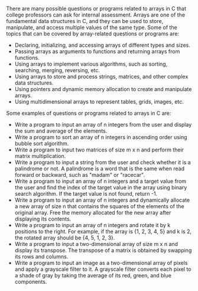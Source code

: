 There are many possible questions or programs related to arrays in C that college professors can ask for internal assessment. Arrays are one of the fundamental data structures in C, and they can be used to store, manipulate, and access multiple values of the same type. Some of the topics that can be covered by array-related questions or programs are:

- Declaring, initializing, and accessing arrays of different types and sizes.
- Passing arrays as arguments to functions and returning arrays from functions.
- Using arrays to implement various algorithms, such as sorting, searching, merging, reversing, etc.
- Using arrays to store and process strings, matrices, and other complex data structures.
- Using pointers and dynamic memory allocation to create and manipulate arrays.
- Using multidimensional arrays to represent tables, grids, images, etc.

Some examples of questions or programs related to arrays in C are:

- Write a program to input an array of n integers from the user and display the sum and average of the elements.
- Write a program to sort an array of n integers in ascending order using bubble sort algorithm.
- Write a program to input two matrices of size m x n and perform their matrix multiplication.
- Write a program to input a string from the user and check whether it is a palindrome or not. A palindrome is a word that is the same when read forward or backward, such as "madam" or "racecar".
- Write a program to input an array of n integers and a target value from the user and find the index of the target value in the array using binary search algorithm. If the target value is not found, return -1.
- Write a program to input an array of n integers and dynamically allocate a new array of size n that contains the squares of the elements of the original array. Free the memory allocated for the new array after displaying its contents.
- Write a program to input an array of n integers and rotate it by k positions to the right. For example, if the array is {1, 2, 3, 4, 5} and k is 2, the rotated array should be {4, 5, 1, 2, 3}.
- Write a program to input a two-dimensional array of size m x n and display its transpose. The transpose of a matrix is obtained by swapping its rows and columns.
- Write a program to input an image as a two-dimensional array of pixels and apply a grayscale filter to it. A grayscale filter converts each pixel to a shade of gray by taking the average of its red, green, and blue components.
